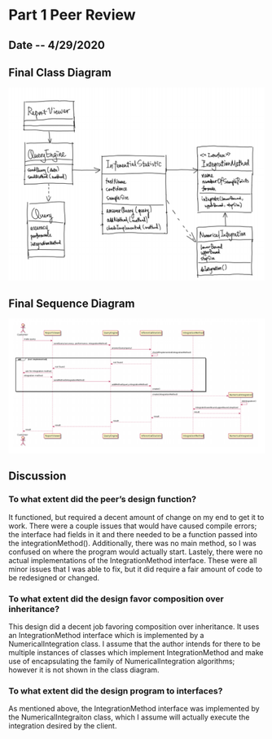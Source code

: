 # Part 1 Peer Review

## Date -- 4/29/2020

## Final Class Diagram

![Class Diagram](images/ClassDiagram.PNG)

## Final Sequence Diagram

![Sequence Diagram](images/SequenceDiagram.PNG)

## Discussion

### To what extent did the peer’s design function?

It functioned, but required a decent amount of change on my end to get it to work. There were a couple issues that would have caused compile errors; the
interface had fields in it and there needed to be a function passed into the integrationMethod(). Additionally, there was no main method, so I was confused
on where the program would actually start. Lastely, there were no actual implementations of the IntegrationMethod interface. These were all minor issues that
I was able to fix, but it did require a fair amount of code to be redesigned or changed.

### To what extent did the design favor composition over inheritance?

This design did a decent job favoring composition over inheritance. It uses an IntegrationMethod interface which is implemented by a NumericalIntegration
class. I assume that the author intends for there to be multiple instances of classes which implement IntegrationMethod and make use of encapsulating the family
of NumericalIntegration algorithms; however it is not shown in the class diagram.

### To what extent did the design program to interfaces?

As mentioned above, the IntegrationMethod interface was implemented by the NumericalIntegraiton class, which I assume will actually execute the integration desired
by the client.